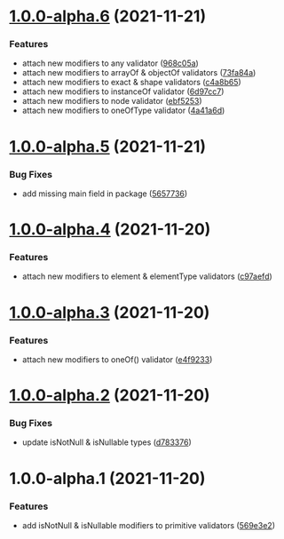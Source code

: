 # [1.0.0-alpha.6](https://github.com/ivangabriele/better-prop-types/compare/v1.0.0-alpha.5...v1.0.0-alpha.6) (2021-11-21)


### Features

* attach new modifiers to any validator ([968c05a](https://github.com/ivangabriele/better-prop-types/commit/968c05a2b49e8857e94650d2cf177395253e5e70))
* attach new modifiers to arrayOf & objectOf validators ([73fa84a](https://github.com/ivangabriele/better-prop-types/commit/73fa84ae752df3e95ee3367a7d13cc8fe467ee94))
* attach new modifiers to exact & shape validators ([c4a8b65](https://github.com/ivangabriele/better-prop-types/commit/c4a8b654fd14917ec61ea8f86229a858f32b9228))
* attach new modifiers to instanceOf validator ([6d97cc7](https://github.com/ivangabriele/better-prop-types/commit/6d97cc7661cd100314aef4cbde347b51cd947be3))
* attach new modifiers to node validator ([ebf5253](https://github.com/ivangabriele/better-prop-types/commit/ebf5253da787c0e726ef00686ab84e292befcf8f))
* attach new modifiers to oneOfType validator ([4a41a6d](https://github.com/ivangabriele/better-prop-types/commit/4a41a6d900203d7adef312ed874d025f107cf1c4))

# [1.0.0-alpha.5](https://github.com/ivangabriele/better-prop-types/compare/v1.0.0-alpha.4...v1.0.0-alpha.5) (2021-11-21)


### Bug Fixes

* add missing main field in package ([5657736](https://github.com/ivangabriele/better-prop-types/commit/5657736c40590853612f007910a284ccbd0bad5f))

# [1.0.0-alpha.4](https://github.com/ivangabriele/better-prop-types/compare/v1.0.0-alpha.3...v1.0.0-alpha.4) (2021-11-20)


### Features

* attach new modifiers to element & elementType validators ([c97aefd](https://github.com/ivangabriele/better-prop-types/commit/c97aefda6a32a8d10e1b5bcb78931cd741a5af0d))

# [1.0.0-alpha.3](https://github.com/ivangabriele/better-prop-types/compare/v1.0.0-alpha.2...v1.0.0-alpha.3) (2021-11-20)


### Features

* attach new modifiers to oneOf() validator ([e4f9233](https://github.com/ivangabriele/better-prop-types/commit/e4f92339fab2f5b812103c326cb394427f2654c4))

# [1.0.0-alpha.2](https://github.com/ivangabriele/better-prop-types/compare/v1.0.0-alpha.1...v1.0.0-alpha.2) (2021-11-20)


### Bug Fixes

* update isNotNull & isNullable types ([d783376](https://github.com/ivangabriele/better-prop-types/commit/d783376562926cbc51e2de505c68f40854289298))

# 1.0.0-alpha.1 (2021-11-20)


### Features

* add isNotNull & isNullable modifiers to primitive validators ([569e3e2](https://github.com/ivangabriele/better-prop-types/commit/569e3e2ef1a0562838f901ccabf3981a96b5c567))
